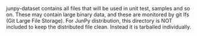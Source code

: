 junpy-dataset contains all files that will be used in unit test, samples and so
on. These may contain large binary data, and these are monitored by git lfs
(Git Large File Storage). For JunPy distribution, this directory is NOT included
to keep the distributed file clean. Instead it is tarballed individually.